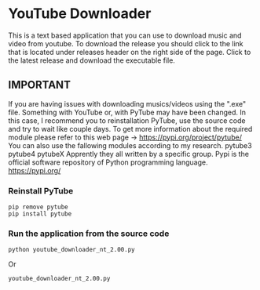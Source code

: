 # YouTube Downloader
This is a text based application that you can use to download music and video from youtube. To download the release you should click to the link that is located under releases header on the right side of the page. Click to the latest release and download the executable file.  

## IMPORTANT
If you are having issues with downloading musics/videos using the ".exe" file. Something with YouTube or, with PyTube may have been changed. In this case, I recommend you to reinstallation PyTube, use the source code and try to wait like couple days. To get more information about the required module please refer to this web page -> https://pypi.org/project/pytube/
You can also use the fallowing modules according to my research. 
pytube3 
pytube4
pytubeX
Apprently they all written by a specific group. 
Pypi is the official software repository of Python programming language. 
https://pypi.org/

### Reinstall PyTube
```
pip remove pytube
pip install pytube
```

### Run the application from the source code
```
python youtube_downloader_nt_2.00.py
```
Or
```
youtube_downloader_nt_2.00.py
```
